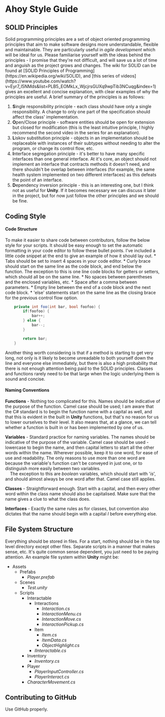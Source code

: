 
<h1>Ahoy Style Guide</h1>

<h2>SOLID Principles</h2>
Solid programming principles are a set of object oriented programming principles that aim to make software designs more understandable, flexible and maintainable. They are particularly useful in <i>agile development</i> which will be ideal for us. Please familiarise yourself with the ideas behind the principles - I promise that they're not difficult, and will save us a lot of time and anguish as the project grows and changes. The wiki for SOLID can be found at [SOLID Principles of Programming](https://en.wikipedia.org/wiki/SOLID), and [this series of videos](https://www.youtube.com/watch?v=Eyr7_l5NMds&list=PLB5_EOMkLx_WjcjrsGUXq9wpTib3NCuqg&index=1) gives an excellent and concise explanation, with clear examples of why the principles are useful. A brief summary of the principles is as follows:

1. <b>S</b>ingle responsibility principle - each class should have only a single responsibility. A change to only one part of the specification should affect the class' implementation.
1. <b>O</b>pen/Close principle - software entities should be open for extension but closed for modification (this is the least intuitive principle, I highly recommend the second video in the series for an explanation).
1. <b>L</b>iskov substitution principle - objects in an implementation should be replaceable with instances of their subtypes without needing to alter the program, or change its control flow, etc.
1. <b>I</b>nterface segregation principle - it's better to have many specific interfaces than one general interface. At it's core, an object should not implement an interface that contracts methods it doesn't need, and there shouldn't be overlap between interfaces (for example, the same health system implemented on two different interfaces) as this defeats the point of an interface.
1. <b>D</b>ependency inversion principle - this is an interesting one, but I think not as useful for <b>Unity</b>. If it becomes necessary we can discuss it later in the project, but for now just follow the other principles and we should be fine.

<h2>Coding Style</h2>
<h4>Code Structure</h4>
To make it easier to share code between contributors, follow the below style for your scripts. It should be easy enough to set the automatic formatting in your code editor to follow these bullet points. I've included a little code snippet at the end to give an example of how it should lay out.
* Tabs should be set to insert 4 spaces in your code editor.
* Curly brace should start on the same line as the code block, and end below the function. The exception to this is one line code blocks for getters or setters, which should all be on the same line.
* No spaces between parentheses and the enclosed variables, etc.
* Space after a comma between parameters.
* Empty line between the end of a code block and the next code block.
* 'else' statements start on the same line as the closing brace for the previous control flow option.

```csharp
    private int foo(int bar, bool foofoo) {
        if(foofoo) {
            bar++;
        } else {
            bar--;
        }

        return bar;
    }
```

Another thing worth considering is that if a method is starting to get very long, not only is it likely to become unreadable to both yourself down the line and everyone else immediately, but there is also a high probability that there is not enough attention being paid to the SOLID principles. Classes and functions rarely need to be that large when the logic underlying them is sound and concise.

<h4>Naming Conventions</h4>
<b>Functions</b> - Nothing too complicated for this. Names should be indicative of the purpose of the function. Camel case should be used; I am aware that the C# standard is to begin the function name with a capital as well, and that this is evident in the built in <b>Unity</b> functions, but that's no reason for us to lower ourselves to their level. It also means that, at a glance, we can tell whether a function is built in or has been implemented by one of us.

<b>Variables</b> - Standard practice for naming variables. The names should be indicative of the purpose of the variable. Camel case should be used - lowercase to begin the name, and then capital letters to start all the other words within the name. Wherever possible, keep it to one word, for ease of use and readability. The only reasons to use more than one word are because the variable's function can't be conveyed in just one, or to distinguish more easily between two variables.</br>&nbsp;&nbsp;&nbsp;&nbsp;The exception to this are <i>boolean</i> variables, which should start with '<i>is</i>', and should almost always be one word after that. Camel case still applies.

<b>Classes</b> - Straightforward enough. Start with a capital, and then every other word within the class name should also be capitalised. Make sure that the name gives a clue to what the class does.

<b>Interfaces</b> - Exactly the same rules as for classes, but convention also dictates that the name should begin with a capital <i>I</i> before everything else.

<h2>File System Structure</h2>
Everything should be stored in files. For a start, nothing should be in the top level directory except other files. Separate scripts in a manner that makes sense, etc. It's quite common sense dependent, you just need to be paying attention. An example file system within <b>Unity</b> might be:

* Assets
    * Prefabs
        * <i>Player.prefab</i>
    * Scenes
        * <i>Test.unity</i>
    * Scripts
        * Interactable
            * Interactions
                * <i>Interaction.cs</i>
                * <i>InteractionMenu.cs</i>
                * <i>InteractionMove.cs</i>
                * <i>InteractionPickup.cs</i>
            * Item
                * <i>Item.cs</i>
                * <i>ItemData.cs</i>
                * <i>ObjectHighlight.cs</i>
            * <i>IInteractable.cs</i>
        * Inventory
            * <i>Inventory.cs</i>
        * Player
            * <i>PlayerInputController.cs</i>
            * <i>PlayerInteract.cs</i>
        * <i>CharacterMovement.cs</i>

<h2>Contributing to GitHub</h2>
Use GitHub properly.

